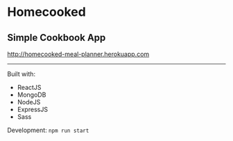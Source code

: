 # Homecooked
## Simple Cookbook App
http://homecooked-meal-planner.herokuapp.com

-----------
Built with:
- ReactJS
- MongoDB
- NodeJS
- ExpressJS
- Sass

Development:
`npm run start` 


